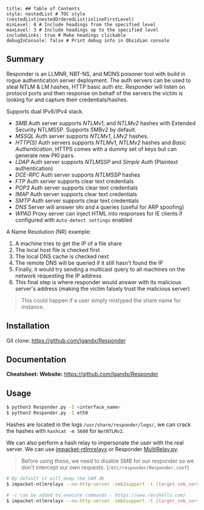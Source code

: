 ```table-of-contents
title: ## Table of Contents
style: nestedList # TOC style (nestedList|nestedOrderedList|inlineFirstLevel)
minLevel: 0 # Include headings from the specified level
maxLevel: 3 # Include headings up to the specified level
includeLinks: true # Make headings clickable
debugInConsole: false # Print debug info in Obsidian console
```

## Summary
Responder is an LLMNR, NBT-NS, and MDNS poisoner tool with build in rogue authentication server deployment. The auth servers can be used to steal NTLM & LM hashes, HTTP basic auth etc. Responder will listen on protocol ports and then response on behalf of the servers the victim is looking for and capture their credentials/hashes.

Supports dual IPv6/IPv4 stack.

- *SMB* Auth server supports *NTLMv1*, and *NTLMv2* hashes with Extended Security NTLMSSP. Supports SMBv2 by default.
- *MSSQL* Auth server supports *NTLMv1*, *LMv2* hashes.
- *HTTP(S)* Auth servers supports *NTLMv1*, *NTLMv2* hashes and *Basic Authentication*. HTTPS comes with a dummy set of keys but can generate new PKI pairs.
- *LDAP* Auth server supports *NTLMSSP* and *Simple Auth* (Plaintext authentication)
- *DCE-RPC* Auth server supports *NTLMSSP* hashes
- *FTP* Auth server supports clear text credentials
- *POP3* Auth server supports clear text credentials
- *IMAP* Auth server supports clear text credentials
- *SMTP* Auth server supports clear text credentials
- *DNS* Server will answer `SRV` and `A` queries (useful for ARP spoofing)
- *WPAD* Proxy server can inject HTML into responses for IE clients if configured with `Auto-detect settings` enabled

A Name Resolution (NR) example:
1. A machine tries to get the IP of a file share
2. The local host file is checked first
3. The local DNS cache is checked next
4. The remote DNS will be queried if it still hasn't found the IP
5. Finally, it would try sending a multicast query to all machines on the network requesting the IP address
6. This final step is where responder would answer with its malicious server's address (making the victim falsely trust the malicious server)
> This could happen if a user simply mistyped the share name for instance.
## Installation
Git clone: https://github.com/lgandx/Responder
## Documentation
**Cheatsheet:** 
**Website:** https://github.com/lgandx/Responder
## Usage
```bash
$ python3 Responder.py -I <interface_name>
$ python3 Responder.py -I eth0
```

Hashes are located in the logs `/usr/share/responder/logs/`, we can crack the hashes with `hashcat -m 5600` for `NetNTLMv2`.

We can also perform a hash relay to impersonate the user with the real server. We can use [impacket-ntlmrelayx](https://github.com/SecureAuthCorp/impacket/blob/master/examples/ntlmrelayx.py) or Responder [MultiRelay.py](https://github.com/lgandx/Responder/blob/master/tools/MultiRelay.py).
> Before using these, we need to disable SMB for our responder so we don't intercept our own requests. (`/etc/responder/Responder.conf`)

```bash
# By default it will dump the SAM db
$ impacket-ntlmrelayx --no-http-server -smb2support -t [target_smb_server]

# -c can be added to execute commands - https://www.revshells.com/
$ impacket-ntlmrelayx --no-http-server -smb2support -t [target_smb_server] -c '<example_b64_ps_rev_shell>'
```
